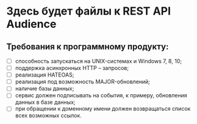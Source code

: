 # Здесь будет файлы к REST API Audience

## Требования к программному продукту:

- [ ] способность запускаться на UNIX-системах и Windows 7, 8, 10;
- [ ] поддержка асинхронных HTTP – запросов;
- [ ] реализация HATEOAS;
- [ ] реализация под возможность MAJOR-обновлений;
- [ ] наличие базы данных;
- [ ] сервис должен подписывать на события, к примеру, обновления данных в базе данных;
- [ ] при обращении к доменному имени должен возвращаться список всех возможных ссылок.
